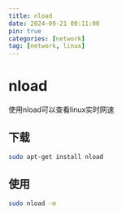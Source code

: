 ```yaml
---
title: nload
date: 2024-09-21 00:11:00
pin: true
categories: [network]
tag: [network, linux]
---
```


# nload

使用nload可以查看linux实时网速

## 下载

```bash
sudo apt-get install nload
```

## 使用

```bash
sudo nload -m
```
